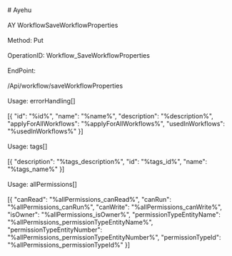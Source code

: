 <br>#     Ayehu</br>
<br>AY WorkflowSaveWorkflowProperties</br>
<br>Method: Put</br>
<br>OperationID: Workflow_SaveWorkflowProperties</br>
<br>EndPoint:</br>
<br>/Api/workflow/saveWorkflowProperties</br>
<br>Usage: errorHandling[]</br>
<br>[{
  "id": "%id%",
  "name": "%name%",
  "description": "%description%",
  "applyForAllWorkflows": "%applyForAllWorkflows%",
  "usedInWorkflows": "%usedInWorkflows%"
}]</br>
<br>Usage: tags[]</br>
<br>[{
  "description": "%tags_description%",
  "id": "%tags_id%",
  "name": "%tags_name%"
}]</br>
<br>Usage: allPermissions[]</br>
<br>[{
  "canRead": "%allPermissions_canRead%",
  "canRun": "%allPermissions_canRun%",
  "canWrite": "%allPermissions_canWrite%",
  "isOwner": "%allPermissions_isOwner%",
  "permissionTypeEntityName": "%allPermissions_permissionTypeEntityName%",
  "permissionTypeEntityNumber": "%allPermissions_permissionTypeEntityNumber%",
  "permissionTypeId": "%allPermissions_permissionTypeId%"
}]</br>

